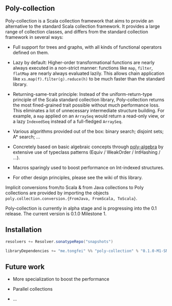 ## Poly-collection

Poly-collection is a Scala collection framework that aims to provide an alternative to the standard
 Scala collection framework. It provides a large range of collection classes, and differs from
 the standard collection framework in several ways:
 
  - Full support for trees and graphs, with all kinds of functional operators defined on them.
  
  - Lazy by default: Higher-order transformational functions are nearly always executed in a non-strict manner:
   functions like `map`, `filter`, `flatMap` are nearly always evaluated lazily. This allows chain application like 
   `xs.map(f).filter(g).reduce(h)` to be much faster than the standard library.
  
  - Returning-same-trait principle: Instead of the uniform-return-type principle of the Scala standard collection
   library, Poly-collection returns the most fined-grained trait possible without much performance loss. This eliminates
   a lot of unnecessary intermediate structure building. For example, a `map` applied on an `ArraySeq` would return a read-only
   view, or a lazy `IndexedSeq` instead of a full-fledged `ArraySeq`.
  
  - Various algorithms provided out of the box: binary search; disjoint sets; A* search; ...

  - Concretely based on basic algebraic concepts through [poly-algebra](https://github.com/ctongfei/poly-algebra) by extensive use
   of typeclass patterns (Equiv / WeakOrder / IntHashing / ...).
  
  - Macros sparingly used to boost performance on Int-indexed structures.
  
  - For other design principles, please see the wiki of this library.

Implicit conversions from/to Scala & from Java collections to Poly collections are provided by importing the
objects `poly.collection.conversion.{FromJava, FromScala, ToScala}`.

Poly-collection is currently in alpha stage and is progressing into the 0.1 release.
The current version is 0.1.0 Milestone 1.

## Installation

```scala
resolvers += Resolver.sonatypeRepo("snapshots")

libraryDependencies += "me.tongfei" %% "poly-collection" % "0.1.0-M1-SNAPSHOT"
```

## Future work

 - More specialization to boost the performance
 
 - Parallel collections
 
 - ...
 